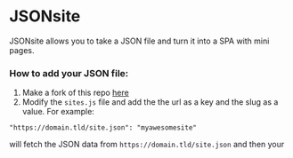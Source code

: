 # JSONsite
JSONsite allows you to take a JSON file and turn it into a SPA with mini pages.

### How to add your JSON file:
1. Make a fork of this repo [here](https://github.com/jsonsite/jsonsite)
2. Modify the `sites.js` file and add the the url as a key and the slug as a value. For example:
```
"https://domain.tld/site.json": "myawesomesite"
```
will fetch the JSON data from `https://domain.tld/site.json` and then your 